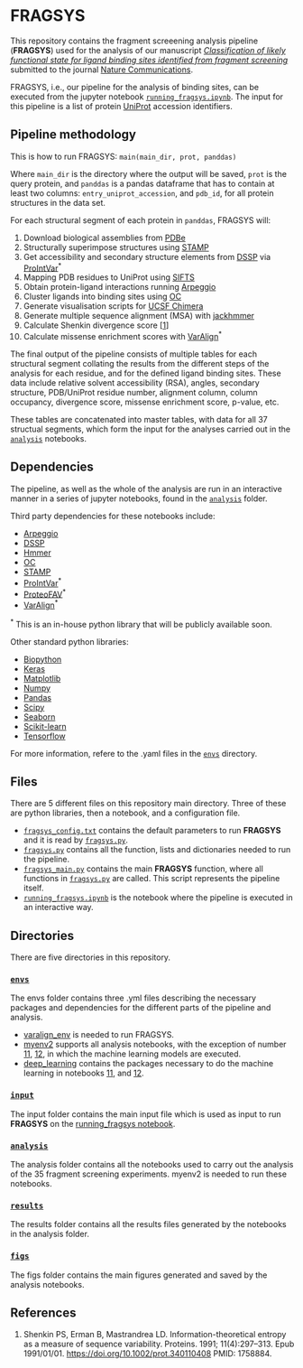 # FRAGSYS
This repository contains the fragment screeening analysis pipeline (**FRAGSYS**) used for the analysis of our manuscript [_Classification of likely functional state for ligand binding sites identified from fragment screening_](https://doi.org/10.21203/rs.3.rs-3185838/v1) submitted to the journal [Nature Communications](https://www.nature.com/ncomms/).

FRAGSYS, i.e., our pipeline for the analysis of binding sites, can be executed from the jupyter notebook [`running_fragsys.ipynb`](running_fragsys.ipynb). The input for this pipeline is a list of protein [UniProt](https://www.uniprot.org/) accession identifiers.

## Pipeline methodology

This is how to run FRAGSYS: `main(main_dir, prot, panddas)`

Where `main_dir` is the directory where the output will be saved, `prot` is the query protein, and `panddas` is a pandas dataframe that has to contain at least two columns: `entry_uniprot_accession`, and `pdb_id`, for all protein structures in the data set.

For each structural segment of each protein in `panddas`, FRAGSYS will:
1. Download biological assemblies from [PDBe](https://www.ebi.ac.uk/pdbe/)
2. Structurally superimpose structures using [STAMP](http://www.compbio.dundee.ac.uk/downloads/stamp/)
3. Get accessibility and secondary structure elements from [DSSP](https://swift.cmbi.umcn.nl/gv/dssp/) via [ProIntVar](https://github.com/bartongroup/prointvar)<sup>*</sup>
4. Mapping PDB residues to UniProt using [SIFTS](https://www.ebi.ac.uk/pdbe/docs/sifts/)
5. Obtain protein-ligand interactions running [Arpeggio](https://github.com/harryjubb/arpeggio)
6. Cluster ligands into binding sites using [OC](http://www.compbio.dundee.ac.uk/downloads/oc/)
7. Generate visualisation scripts for [UCSF Chimera](https://www.cgl.ucsf.edu/chimera/)
8. Generate multiple sequence alignment (MSA) with [jackhmmer](http://hmmer.org/)
9. Calculate Shenkin divergence score [[1](https://doi.org/10.1002/prot.340110408)]
10. Calculate missense enrichment scores with [VarAlign](https://github.com/bartongroup/SM_varalign)<sup>*</sup>

The final output of the pipeline consists of multiple tables for each structural segment collating the results from the different steps of the analysis for each residue, and for the defined ligand binding sites. These data include relative solvent accessibility (RSA), angles, secondary structure, PDB/UniProt residue number, alignment column, column occupancy, divergence score, missense enrichment score, p-value, etc.

These tables are concatenated into master tables, with data for all 37 structual segments, which form the input for the analyses carried out in the [`analysis`](analysis/) notebooks.

## Dependencies
The pipeline, as well as the whole of the analysis are run in an interactive manner in a series of jupyter notebooks, found in the [`analysis`](analysis/) folder.

Third party dependencies for these notebooks include:
- [Arpeggio](https://github.com/harryjubb/arpeggio)
- [DSSP](https://swift.cmbi.umcn.nl/gv/dssp/)
- [Hmmer](http://hmmer.org/)
- [OC](http://www.compbio.dundee.ac.uk/downloads/oc/)
- [STAMP](http://www.compbio.dundee.ac.uk/downloads/stamp/)
- [ProIntVar](https://github.com/bartongroup/prointvar)<sup>*</sup>
- [ProteoFAV](https://github.com/bartongroup/ProteoFAV)<sup>*</sup>
- [VarAlign](https://github.com/bartongroup/SM_varalign)<sup>*</sup>

<sup>*</sup> This is an in-house python library that will be publicly available soon.

Other standard python libraries:
- [Biopython](https://biopython.org/)
- [Keras](https://keras.io/)
- [Matplotlib](https://matplotlib.org/)
- [Numpy](https://numpy.org/)
- [Pandas](https://pandas.pydata.org/)
- [Scipy](https://scipy.org/)
- [Seaborn](https://seaborn.pydata.org/)
- [Scikit-learn](https://scikit-learn.org/stable/)
- [Tensorflow](https://www.tensorflow.org/)

For more information, refere to the .yaml files in the [`envs`](envs/) directory.

## Files
There are 5 different files on this repository main directory. Three of these are python libraries, then a notebook, and a configuration file.
  +  [`fragsys_config.txt`](fragsys_config.txt) contains the default parameters to run **FRAGSYS** and it is read by [`fragsys.py`](fragsys.py).
  +  [`fragsys.py`](fragsys.py) contains all the function, lists and dictionaries needed to run the pipeline.
  +  [`fragsys_main.py`](fragsys_main.py) contains the main **FRAGSYS** function, where all functions in [`fragsys.py`](fragsys.py) are called. This script represents the pipeline itself.
  +  [`running_fragsys.ipynb`](running_fragsys.ipynb) is the notebook where the pipeline is executed in an interactive way.
## Directories
There are five directories in this repository.

### [`envs`](envs/)
The envs folder contains three .yml files describing the necessary packages and dependencies for the different parts of the pipeline and analysis.
  +  [varalign_env](envs/varalign_env.yml) is needed to run FRAGSYS.
  +  [myenv2](envs/myenv2.yml) supports all analysis notebooks, with the exception of number [11](analysis/11_fragsys_ML_create_models.ipynb), [12](analysis/12_fragsys_ML_test_models.ipynb), in which the machine learning models are executed.
  +  [deep_learning](envs/deep_learning.yml) contains the packages necessary to do the machine learning in notebooks [11](analysis/11_fragsys_ML_create_models.ipynb), and [12](analysis/12_fragsys_ML_test_models.ipynb).

### [`input`](input/)
The input folder contains the main input file which is used as input to run **FRAGSYS** on the [running_fragsys notebook](running_fragsys.ipynb).

### [`analysis`](analysis/)
The analysis folder contains all the notebooks used to carry out the analysis of the 35 fragment screening experiments. myenv2 is needed to run these notebooks.

### [`results`](results/)
The results folder contains all the results files generated by the notebooks in the analysis folder.

### [`figs`](figs/)
The figs folder contains the main figures generated and saved by the analysis notebooks.

## References
1. Shenkin PS, Erman B, Mastrandrea LD. Information-theoretical entropy as a measure of sequence variability.
Proteins. 1991; 11(4):297–313. Epub 1991/01/01. https://doi.org/10.1002/prot.340110408
PMID: 1758884.
